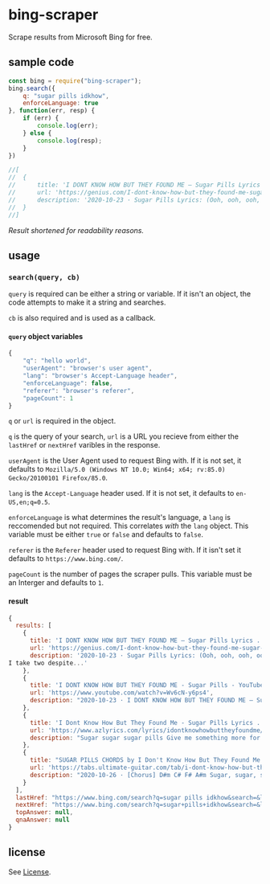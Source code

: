 # bing-scraper
Scrape results from Microsoft Bing for free.

## sample code
```js
const bing = require("bing-scraper");
bing.search({
    q: "sugar pills idkhow",
    enforceLanguage: true  
}, function(err, resp) {
    if (err) {
        console.log(err);
    } else {
        console.log(resp);
    }
})

//[
//  {
//      title: 'I DONT KNOW HOW BUT THEY FOUND ME – Sugar Pills Lyrics | …',
//      url: 'https://genius.com/I-dont-know-how-but-they-found-me-sugar-pills-lyrics',
//      description: '2020-10-23 · Sugar Pills Lyrics: (Ooh, ooh, ooh, ooh, ooh, ooh) / (Ooh, ooh, ooh, ooh, ooh, ooh) / (Ooh, ooh, ooh, ooh, ooh, ooh) / (Ooh, ooh, ooh, ooh) / I take one to make me feel better / I take two despite...'
//  }
//]
```

*Result shortened for readability reasons.*

## usage

### ``search(query, cb)``

``query`` is required can be either a string or variable. If it isn't an object, the code attempts to make it a string and searches.

``cb`` is also required and is used as a callback.

#### ``query`` object variables

```js
{
    "q": "hello world",
    "userAgent": "browser's user agent",
    "lang": "browser's Accept-Language header",
    "enforceLanguage": false,
    "referer": "browser's referer",
    "pageCount": 1
}
```

``q`` or ``url`` is required in the object.

``q`` is the query of your search, ``url`` is a URL you recieve from either the ``lastHref`` or ``nextHref`` varibles in the response.

``userAgent`` is the User Agent used to request Bing with. If it is not set, it defaults to ``Mozilla/5.0 (Windows NT 10.0; Win64; x64; rv:85.0) Gecko/20100101 Firefox/85.0``.

``lang`` is the ``Accept-Language`` header used. If it is not set, it defaults to ``en-US,en;q=0.5``.

``enforceLanguage`` is what determines the result's language, a ``lang`` is reccomended but not required. This correlates *with* the ``lang`` object. This variable must be either ``true`` or ``false`` and defaults to ``false``.

``referer`` is the ``Referer`` header used to request Bing with. If it isn't set it defaults to ``https://www.bing.com/``.

``pageCount`` is the number of pages the scraper pulls. This variable must be an Interger and defaults to ``1``.

#### result

```js
{
  results: [
    {
      title: 'I DONT KNOW HOW BUT THEY FOUND ME – Sugar Pills Lyrics ...',
      url: 'https://genius.com/I-dont-know-how-but-they-found-me-sugar-pills-lyrics',
      description: '2020-10-23 · Sugar Pills Lyrics: (Ooh, ooh, ooh, ooh, ooh, ooh) / (Ooh, ooh, ooh, ooh, ooh, ooh) / (Ooh, ooh, ooh, ooh, ooh, ooh) / (Ooh, ooh, ooh, ooh) / I take one to make me feel better / 
I take two despite...'
    },
    {
      title: 'I DONT KNOW HOW BUT THEY FOUND ME - Sugar Pills - YouTube',
      url: 'https://www.youtube.com/watch?v=Wv6cN-y6ps4',
      description: "2020-10-23 · I DONT KNOW HOW BUT THEY FOUND ME – SugarpillsFrom the album 'Razzmatazz' | Available NowListen/Download: http://found.ee/razzmatazzSubscribe to iDKHOW on Yo..."
    },
    {
      title: 'I Dont Know How But They Found Me - Sugar Pills Lyrics ...',
      url: 'https://www.azlyrics.com/lyrics/idontknowhowbuttheyfoundme/sugarpills.html',
      description: "Sugar sugar sugar pills Give me something more for my wild imagination Sugar sugar sugar pills Tell me that you're more than a sick fascination Fascination Fascination A quick fix It's a cheap trick Get yourself a pseudo-scientific little fiction You can fix this Seven, eight, nine I'm losing count again Maybe they don't work at all Swallow ..."
    },
    {
      title: "SUGAR PILLS CHORDS by I Don't Know How But They Found Me ...",
      url: 'https://tabs.ultimate-guitar.com/tab/i-dont-know-how-but-they-found-me/sugar-pills-chords-3388484',
      description: "2020-10-26 · [Chorus] D#m C# F# A#m Sugar, sugar, sugar pills D#m C# Oh, give me something more F# A#m for my wild imagination D#m C# F# A#m Sugar, sugar, sugar pills D#m C# Tell me that you're more F# A#m than a sick fascination G# Fascination, fascination [Post-Chorus] D#m C# F# A#m (x2) [Verse 2] D#m C# A quick fix, it's a cheap trick G# Get …"
    }
  ],
  lastHref: "https://www.bing.com/search?q=sugar pills idkhow&search=&lf=1&form=QBLH",
  nextHref: "https://www.bing.com/search?q=sugar+pills+idkhow&search=&lf=1&first=6&FORM=PORE",
  topAnswer: null,
  qnaAnswer: null
}
```

## license

See [License](LICENSE).